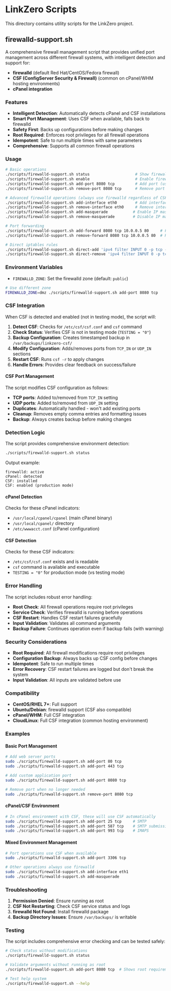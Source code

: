 # LinkZero Scripts

This directory contains utility scripts for the LinkZero project.

## firewalld-support.sh

A comprehensive firewall management script that provides unified port management across different firewall systems, with intelligent detection and support for:
- **firewalld** (default Red Hat/CentOS/Fedora firewall)
- **CSF (ConfigServer Security & Firewall)** (common on cPanel/WHM hosting environments)
- **cPanel integration**

### Features

- **Intelligent Detection**: Automatically detects cPanel and CSF installations
- **Smart Port Management**: Uses CSF when available, falls back to firewalld
- **Safety First**: Backs up configurations before making changes
- **Root Required**: Enforces root privileges for all firewall operations
- **Idempotent**: Safe to run multiple times with same parameters
- **Comprehensive**: Supports all common firewall operations

### Usage

```bash
# Basic operations
./scripts/firewalld-support.sh status                    # Show firewall status
./scripts/firewalld-support.sh enable                    # Enable firewalld
./scripts/firewalld-support.sh add-port 8080 tcp         # Add port (uses CSF if available)
./scripts/firewalld-support.sh remove-port 8080 tcp      # Remove port (uses CSF if available)

# Advanced firewalld operations (always use firewalld regardless of CSF)
./scripts/firewalld-support.sh add-interface eth0        # Add interface to zone
./scripts/firewalld-support.sh remove-interface eth0     # Remove interface from zone
./scripts/firewalld-support.sh add-masquerade           # Enable IP masquerading
./scripts/firewalld-support.sh remove-masquerade        # Disable IP masquerading

# Port forwarding
./scripts/firewalld-support.sh add-forward 8080 tcp 10.0.0.5 80     # Forward port 8080 to 10.0.0.5:80
./scripts/firewalld-support.sh remove-forward 8080 tcp 10.0.0.5 80  # Remove port forwarding

# Direct iptables rules
./scripts/firewalld-support.sh direct-add 'ipv4 filter INPUT 0 -p tcp --dport 443 -j ACCEPT'
./scripts/firewalld-support.sh direct-remove 'ipv4 filter INPUT 0 -p tcp --dport 443 -j ACCEPT'
```

### Environment Variables

- `FIREWALLD_ZONE`: Set the firewalld zone (default: `public`)

```bash
# Use different zone
FIREWALLD_ZONE=dmz ./scripts/firewalld-support.sh add-port 8080 tcp
```

### CSF Integration

When CSF is detected and enabled (not in testing mode), the script will:

1. **Detect CSF**: Checks for `/etc/csf/csf.conf` and `csf` command
2. **Check Status**: Verifies CSF is not in testing mode (`TESTING = "0"`)
3. **Backup Configuration**: Creates timestamped backup in `/var/backups/linkzero-csf/`
4. **Modify Configuration**: Adds/removes ports from `TCP_IN` or `UDP_IN` sections
5. **Restart CSF**: Runs `csf -r` to apply changes
6. **Handle Errors**: Provides clear feedback on success/failure

#### CSF Port Management

The script modifies CSF configuration as follows:

- **TCP ports**: Added to/removed from `TCP_IN` setting
- **UDP ports**: Added to/removed from `UDP_IN` setting
- **Duplicates**: Automatically handled - won't add existing ports
- **Cleanup**: Removes empty comma entries and formatting issues
- **Backup**: Always creates backup before making changes

### Detection Logic

The script provides comprehensive environment detection:

```bash
./scripts/firewalld-support.sh status
```

Output example:
```
firewalld: active
cPanel: detected
CSF: installed
CSF: enabled (production mode)
```

#### cPanel Detection

Checks for these cPanel indicators:
- `/usr/local/cpanel/cpanel` (main cPanel binary)
- `/usr/local/cpanel/` directory
- `/etc/wwwacct.conf` (cPanel configuration)

#### CSF Detection  

Checks for these CSF indicators:
- `/etc/csf/csf.conf` exists and is readable
- `csf` command is available and executable
- `TESTING = "0"` for production mode (vs testing mode)

### Error Handling

The script includes robust error handling:

- **Root Check**: All firewall operations require root privileges
- **Service Check**: Verifies firewalld is running before operations
- **CSF Restart**: Handles CSF restart failures gracefully
- **Input Validation**: Validates all command arguments
- **Backup Failure**: Continues operation even if backup fails (with warning)

### Security Considerations

- **Root Required**: All firewall modifications require root privileges
- **Configuration Backup**: Always backs up CSF config before changes
- **Idempotent**: Safe to run multiple times
- **Error Recovery**: CSF restart failures are logged but don't break the system
- **Input Validation**: All inputs are validated before use

### Compatibility

- **CentOS/RHEL 7+**: Full support
- **Ubuntu/Debian**: firewalld support (CSF also compatible)
- **cPanel/WHM**: Full CSF integration
- **CloudLinux**: Full CSF integration (common hosting environment)

### Examples

#### Basic Port Management

```bash
# Add web server ports
sudo ./scripts/firewalld-support.sh add-port 80 tcp
sudo ./scripts/firewalld-support.sh add-port 443 tcp

# Add custom application port
sudo ./scripts/firewalld-support.sh add-port 8080 tcp

# Remove port when no longer needed
sudo ./scripts/firewalld-support.sh remove-port 8080 tcp
```

#### cPanel/CSF Environment

```bash
# In cPanel environment with CSF, these will use CSF automatically
sudo ./scripts/firewalld-support.sh add-port 25 tcp     # SMTP
sudo ./scripts/firewalld-support.sh add-port 587 tcp    # SMTP submission
sudo ./scripts/firewalld-support.sh add-port 993 tcp    # IMAPS
```

#### Mixed Environment Management

```bash
# Port operations use CSF when available
sudo ./scripts/firewalld-support.sh add-port 3306 tcp

# Other operations always use firewalld
sudo ./scripts/firewalld-support.sh add-interface eth1
sudo ./scripts/firewalld-support.sh add-masquerade
```

### Troubleshooting

1. **Permission Denied**: Ensure running as root
2. **CSF Not Restarting**: Check CSF service status and logs
3. **firewalld Not Found**: Install firewalld package
4. **Backup Directory Issues**: Ensure `/var/backups/` is writable

### Testing

The script includes comprehensive error checking and can be tested safely:

```bash
# Check status without modifications
./scripts/firewalld-support.sh status

# Validate arguments without running as root
./scripts/firewalld-support.sh add-port 8080 tcp  # Shows root requirement error

# Test help system
./scripts/firewalld-support.sh --help
```